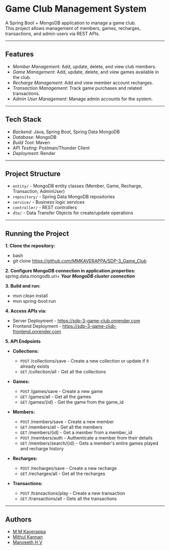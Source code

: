 # Game Club Management System

A Spring Boot + MongoDB application to manage a game club.  
This project allows management of members, games, recharges, transactions, and admin users via REST APIs.

---

## Features

- *Member Management*: Add, update, delete, and view club members.
- *Game Management*: Add, update, delete, and view games available in the club.
- *Recharge Management*: Add and view member account recharges.
- *Transaction Management*: Track game purchases and related transactions.
- *Admin User Management*: Manage admin accounts for the system.

---

## Tech Stack

- *Backend*: Java, Spring Boot, Spring Data MongoDB
- *Database*: MongoDB
- *Build Tool*: Maven
- *API Testing*: Postman/Thunder Client
- *Deployment*: Render

---

## Project Structure

- `entity/` - MongoDB entity classes (Member, Game, Recharge, Transaction, AdminUser)
- `repository/` - Spring Data MongoDB repositories
- `service/` - Business logic services
- `controller/` - REST controllers
- `dto/` - Data Transfer Objects for create/update operations

---

## Running the Project

**1. Clone the repository:**
- bash
- git clone https://github.com/MMKAVERAPPA/SDP-3_Game_Club
   
**2. Configure MongoDB connection in application.properties:**
   spring.data.mongodb.uri= ***Your MongoDB cluster connection***
   
**3. Build and run:**
- mvn clean install
- mvn spring-boot:run

**4. Access APIs via:**
- Server Deployment - https://sdp-3-game-club.onrender.com
- Frontend Deployment - https://sdp-3-game-club-frontend.onrender.com
   
**5. API Endpoints**

- **Collections:**
   - `POST` /collections/save - Create a new collection or update if it already exists
   - `GET` /collection/all - Get all the collections
- **Games:**
   - `POST` /games/save - Create a new game
   - `GET` /games/all - Get all the games
   - `GET` /games/{id} - Get the game from the game_id

- **Members:**
   - `POST` /members/save - Create a new member
   - `GET` /members/all - Get all the members
   - `GET` /members/{id} - Get a member from a member_id
   - `POST` /members/auth - Authenticate a member from their details
   - `GET` /members/search/{id} - Gets a member's entire games played and recharge history

- **Recharges:**
   - `POST` /recharges/save - Create a new recharge
   - `GET` /recharges/all - Get all the recharges

- **Transactions:**
   - `POST` /transactions/play - Create a new transaction
   - `GET` /transactions/all - Gets all the transactions
 
---

## Authors

- [M M Kaverappa](https://github.com/MMKAVERAPPA)
- [Mithul Kannan](https://github.com/mithulkannan17)
- [Manveeth H V](https://github.com/manveethjain8)
